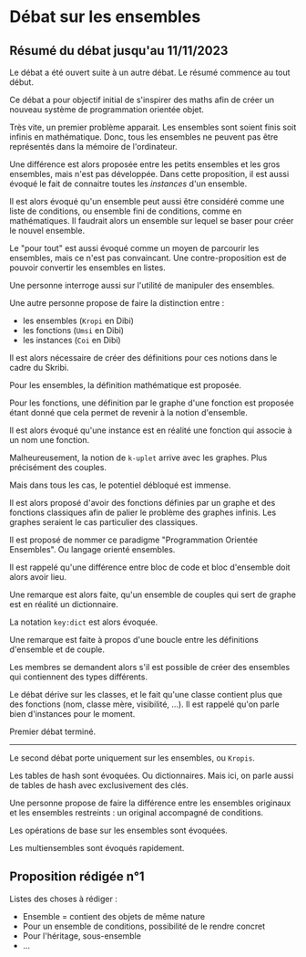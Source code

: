 
# Débat sur les ensembles

## Résumé du débat jusqu'au 11/11/2023

Le débat a été ouvert suite à un autre débat. Le résumé commence au tout début.

Ce débat a pour objectif initial de s'inspirer des maths afin de créer un nouveau système de programmation orientée objet.

Très vite, un premier problème apparait. Les ensembles sont soient finis soit infinis en mathématique. Donc, tous les ensembles ne peuvent pas être représentés dans la mémoire de l'ordinateur.

Une différence est alors proposée entre les petits ensembles et les gros ensembles, mais n'est pas développée. Dans cette proposition, il est aussi évoqué le fait de connaitre toutes les *instances* d'un ensemble.

Il est alors évoqué qu'un ensemble peut aussi être considéré comme une liste de conditions, ou ensemble fini de conditions, comme en mathématiques. Il faudrait alors un ensemble sur lequel se baser pour créer le nouvel ensemble.

Le "pour tout" est aussi évoqué comme un moyen de parcourir les ensembles, mais ce n'est pas convaincant. Une contre-proposition est de pouvoir convertir les ensembles en listes.

Une personne interroge aussi sur l'utilité de manipuler des ensembles.

Une autre personne propose de faire la distinction entre :
- les ensembles (`Kropi` en Dibi)
- les fonctions (`Umsi` en Dibi)
- les instances (`Coi` en Dibi)

Il est alors nécessaire de créer des définitions pour ces notions dans le cadre du Skribi.

Pour les ensembles, la définition mathématique est proposée.

Pour les fonctions, une définition par le graphe d'une fonction est proposée étant donné que cela permet de revenir à la notion d'ensemble.

Il est alors évoqué qu'une instance est en réalité une fonction qui associe à un nom une fonction.

Malheureusement, la notion de `k-uplet` arrive avec les graphes. Plus précisément des couples.

Mais dans tous les cas, le potentiel débloqué est immense.

Il est alors proposé d'avoir des fonctions définies par un graphe et des fonctions classiques afin de palier le problème des graphes infinis. Les graphes seraient le cas particulier des classiques.

Il est proposé de nommer ce paradigme "Programmation Orientée Ensembles". Ou langage orienté ensembles.

Il est rappelé qu'une différence entre bloc de code et bloc d'ensemble doit alors avoir lieu.

Une remarque est alors faite, qu'un ensemble de couples qui sert de graphe est en réalité un dictionnaire.

La notation `key:dict` est alors évoquée.

Une remarque est faite à propos d'une boucle entre les définitions d'ensemble et de couple.

Les membres se demandent alors s'il est possible de créer des ensembles qui contiennent des types différents.

Le débat dérive sur les classes, et le fait qu'une classe contient plus que des fonctions (nom, classe mère, visibilité, …). Il est rappelé qu'on parle bien d'instances pour le moment.

Premier débat terminé.

---

Le second débat porte uniquement sur les ensembles, ou `Kropis`.

Les tables de hash sont évoquées. Ou dictionnaires. Mais ici, on parle aussi de tables de hash avec exclusivement des clés.

Une personne propose de faire la différence entre les ensembles originaux et les ensembles restreints : un original accompagné de conditions.

Les opérations de base sur les ensembles sont évoquées.

Les multiensembles sont évoqués rapidement.

## Proposition rédigée n°1

Listes des choses à rédiger :
- Ensemble = contient des objets de même nature
- Pour un ensemble de conditions, possibilité de le rendre concret
- Pour l'héritage, sous-ensemble
- …
